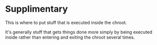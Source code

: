 # Supplimentary

This is where to put stuff that is executed inside the chroot.

It's generally stuff that gets things done more simply by being executed inside rather than entering and exiting the chroot several times.
